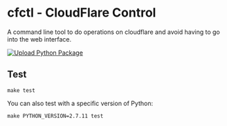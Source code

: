 cfctl - CloudFlare Control  
===

A command line tool to do operations on cloudflare and avoid having to go into the web interface. 

[![Upload Python Package](https://github.com/jnvilo/cfctl/actions/workflows/python-publish.yml/badge.svg)](https://github.com/jnvilo/cfctl/actions/workflows/python-publish.yml)

Test
---

    make test

You can also test with a specific version of Python:

    make PYTHON_VERSION=2.7.11 test
